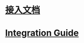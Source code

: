 # [接入文档](https://github.com/zplayads/PlayableMopubAdDemo-android/blob/master/README-CN.md)

# [Integration Guide](https://github.com/zplayads/PlayableMopubAdDemo-android/blob/master/README-EN.md)
